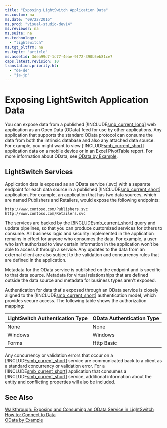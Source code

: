```yaml
---
title: "Exposing LightSwitch Application Data"
ms.custom: na
ms.date: "09/22/2016"
ms.prod: "visual-studio-dev14"
ms.reviewer: na
ms.suite: na
ms.technology: 
  - "lightswitch"
ms.tgt_pltfrm: na
ms.topic: "article"
ms.assetid: 3dea99d7-1c77-4eae-9f72-390b5eb81ce7
caps.latest.revision: 10
translation.priority.ht: 
  - "de-de"
  - "ja-jp"
---
```

# Exposing LightSwitch Application Data
You can expose data from a published [!INCLUDE[smb_current_long](../vs140/includes/smb_current_long_md.md)] web application as an Open Data (OData) feed for use by other applications. Any application that supports the standard OData protocol can consume the data from both the intrinsic database and also any attached data source. For example, you might want to view [!INCLUDE[smb_current_short](../vs140/includes/smb_current_short_md.md)] application data on a mobile device or in an Excel PivotTable report. For more information about OData, see [OData by Example](http://go.microsoft.com/fwlink/?LinkId=234926).  
  
## LightSwitch Services  
 Application data is exposed as an OData service (.svc) with a separate endpoint for each data source in a published [!INCLUDE[smb_current_short](../vs140/includes/smb_current_short_md.md)] application. For example, an application that has two data sources, which are named Publishers and Retailers, would expose the following endpoints:  
  
```  
http://www.contoso.com/Publishers.svc  
http://www.contoso.com/Retailers.svc  
```  
  
 The services are backed by the [!INCLUDE[smb_current_short](../vs140/includes/smb_current_short_md.md)] query and update pipelines, so that you can produce customized services for others to consume. All business logic and security implemented in the application remains in effect for anyone who consumes the data. For example, a user who isn’t authorized to view certain information in the application won’t be able to access it through a service. Any updates to the data from an external client are also subject to the validation and concurrency rules that are defined in the application.  
  
 Metadata for the OData service is published on the endpoint and is specific to that data source. Metadata for virtual relationships that are defined outside the data source and metadata for business types aren't exposed.  
  
 Authentication for data that's exposed through an OData service is closely aligned to the [!INCLUDE[smb_current_short](../vs140/includes/smb_current_short_md.md)] authentication model, which provides secure access. The following table shows the authorization mapping:  
  
|LightSwitch Authentication Type|OData Authentication Type|  
|-------------------------------------|-------------------------------|  
|None|None|  
|Windows|Windows|  
|Forms|Http Basic|  
  
 Any concurrency or validation errors that occur on a [!INCLUDE[smb_current_short](../vs140/includes/smb_current_short_md.md)] service are communicated back to a client as a standard concurrency or validation error. For a [!INCLUDE[smb_current_short](../vs140/includes/smb_current_short_md.md)] application that consumes a [!INCLUDE[smb_current_short](../vs140/includes/smb_current_short_md.md)] service, additional information about the entity and conflicting properties will also be included.  
  
## See Also  
 [Walkthrough: Exposing and Consuming an OData Service in LightSwitch](../vs140/walkthrough--exposing-and-consuming-an-odata-service-in-lightswitch.md)   
 [How to: Connect to Data](../vs140/how-to--connect-to-data.md)   
 [OData by Example](http://go.microsoft.com/fwlink/?LinkId=234926)